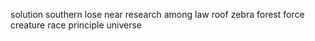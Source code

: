 solution southern lose near research among law roof zebra forest force creature race principle universe